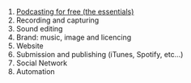 1. [Podcasting for free (the essentials)](../1-essentials)
2. Recording and capturing
3. Sound editing
4. Brand: music, image and licencing
5. Website
6. Submission and publishing (iTunes, Spotify, etc...)
7. Social Network
8. Automation
